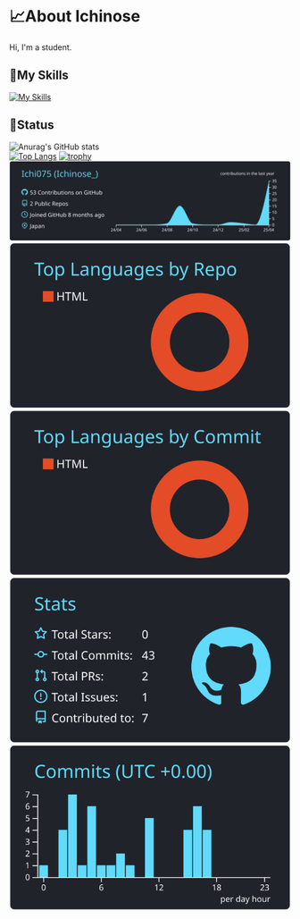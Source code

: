 # 📈About Ichinose
Hi, I'm a student.

## 📙My Skills
[![My Skills](https://skillicons.dev/icons?i=apple,arch,ubuntu,windows,py,cs,html,css,js,md,astro,nextjs,nodejs,tailwind,bootstrap,npm,git,github,docker,bash,unity,blender,figma,ai,ps,discord,gmail,instagram,notion,vscode,neovim,wordpress&theme=dark&perline=8)](https://skillicons.dev)  

## 📘Status
![Anurag's GitHub stats](https://github-readme-stats.vercel.app/api?username=Ichi075&show_icons=true&count_private=true&theme=react&hide=prs,contribs)  
[![Top Langs](https://github-readme-stats.vercel.app/api/top-langs/?username=Ichi075&layout=compact&theme=react)](https://github.com/anuraghazra/github-readme-stats)
[![trophy](https://github-profile-trophy.vercel.app/?username=Ichi075&theme=algolia&title=-Issues,-Experience,-Stars,-Reviews)](https://github.com/ryo-ma/github-profile-trophy)
[![](https://raw.githubusercontent.com/Ichi075/Ichi075/main/profile-summary-card-output/react/0-profile-details.svg)](https://github.com/vn7n24fzkq/github-profile-summary-cards)
[![](https://raw.githubusercontent.com/Ichi075/Ichi075/main/profile-summary-card-output/react/1-repos-per-language.svg)](https://github.com/vn7n24fzkq/github-profile-summary-cards) 
[![](https://raw.githubusercontent.com/Ichi075/Ichi075/main/profile-summary-card-output/react/2-most-commit-language.svg)](https://github.com/vn7n24fzkq/github-profile-summary-cards)
[![](https://raw.githubusercontent.com/Ichi075/Ichi075/main/profile-summary-card-output/react/3-stats.svg)](https://github.com/vn7n24fzkq/github-profile-summary-cards) 
[![](https://raw.githubusercontent.com/Ichi075/Ichi075/main/profile-summary-card-output/react/4-productive-time.svg)](https://github.com/vn7n24fzkq/github-profile-summary-cards)
